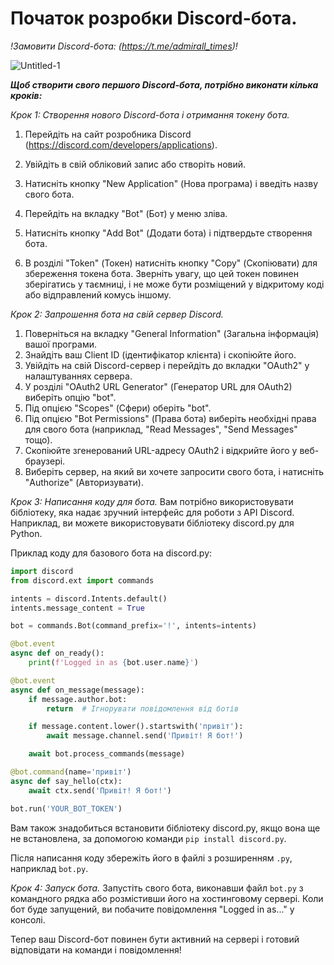 # Початок розробки Discord-бота.

_!Замовити Discord-бота: (https://t.me/admirall_times)!_

![Untitled-1](https://github.com/AndreMuhamed/pogadon/assets/128980327/23b64a91-e2c1-47cf-aeae-144db6563c08)

***Щоб створити свого першого Discord-бота, потрібно виконати кілька кроків:***

*Крок 1: Створення нового Discord-бота і отримання токену бота.*
1. Перейдіть на сайт розробника Discord (https://discord.com/developers/applications).
2. Увійдіть в свій обліковий запис або створіть новий.
3. Натисніть кнопку "New Application" (Нова програма) і введіть назву свого бота.

4. Перейдіть на вкладку "Bot" (Бот) у меню зліва.
5. Натисніть кнопку "Add Bot" (Додати бота) і підтвердьте створення бота.
6. В розділі "Token" (Токен) натисніть кнопку "Copy" (Скопіювати) для збереження токена бота. Зверніть увагу, що цей токен повинен зберігатись у таємниці, і не може бути розміщений у відкритому коді або відправлений комусь іншому.

*Крок 2: Запрошення бота на свій сервер Discord.*
1. Поверніться на вкладку "General Information" (Загальна інформація) вашої програми.
2. Знайдіть ваш Client ID (ідентифікатор клієнта) і скопіюйте його.
3. Увійдіть на свій Discord-сервер і перейдіть до вкладки "OAuth2" у налаштуваннях сервера.
4. У розділі "OAuth2 URL Generator" (Генератор URL для OAuth2) виберіть опцію "bot".
5. Під опцією "Scopes" (Сфери) оберіть "bot".
6. Під опцією "Bot Permissions" (Права бота) виберіть необхідні права для свого бота (наприклад, "Read Messages", "Send Messages" тощо).
7. Скопіюйте згенерований URL-адресу OAuth2 і відкрийте його у веб-браузері.
8. Виберіть сервер, на який ви хочете запросити свого бота, і натисніть "Authorize" (Авторизувати).

*Крок 3: Написання коду для бота.*
Вам потрібно використовувати бібліотеку, яка надає зручний інтерфейс для роботи з API Discord. Наприклад, ви можете використовувати бібліотеку discord.py для Python.

Приклад коду для базового бота на discord.py:

```python
import discord
from discord.ext import commands

intents = discord.Intents.default()
intents.message_content = True

bot = commands.Bot(command_prefix='!', intents=intents)

@bot.event
async def on_ready():
    print(f'Logged in as {bot.user.name}')

@bot.event
async def on_message(message):
    if message.author.bot:
        return  # Ігнорувати повідомлення від ботів

    if message.content.lower().startswith('привіт'):
        await message.channel.send('Привіт! Я бот!')

    await bot.process_commands(message)

@bot.command(name='привіт')
async def say_hello(ctx):
    await ctx.send('Привіт! Я бот!')

bot.run('YOUR_BOT_TOKEN')
```

Вам також знадобиться встановити бібліотеку discord.py, якщо вона ще не встановлена, за допомогою команди `pip install discord.py`.

Після написання коду збережіть його в файлі з розширенням `.py`, наприклад `bot.py`.

*Крок 4: Запуск бота.*
Запустіть свого бота, виконавши файл `bot.py` з командного рядка або розмістивши його на хостинговому сервері. Коли бот буде запущений, ви побачите повідомлення "Logged in as..." у консолі.

Тепер ваш Discord-бот повинен бути активний на сервері і готовий відповідати на команди і повідомлення!
